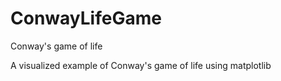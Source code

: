 # ConwayLifeGame
Conway's game of life

A visualized example of Conway's game of life using matplotlib
